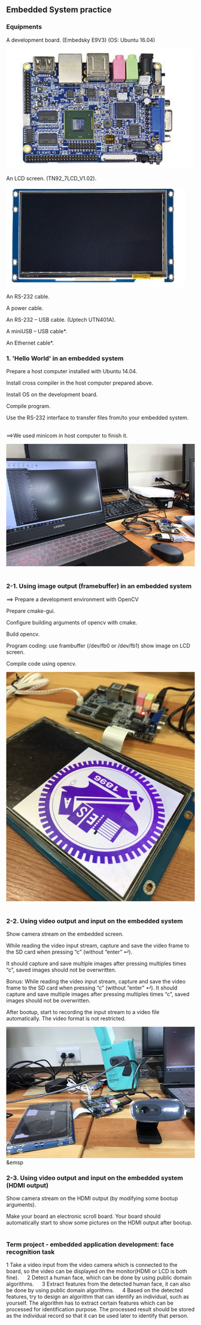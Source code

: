 ## Embedded System practice

### Equipments
A development board. (Embedsky E9V3) (OS: Ubuntu 16.04) &emsp;

![image](https://github.com/sfwang20/EmbeddedSys/blob/master/images/0-1.png)

An LCD screen. (TN92_7LCD_V1.02).  &emsp;

![image](https://github.com/sfwang20/EmbeddedSys/blob/master/images/0-2.png)

An RS-232 cable.  &emsp;

A power cable.  &emsp;

An RS-232 – USB cable. (Uptech UTN401A).  &emsp;

A miniUSB – USB cable*.  &emsp;

An Ethernet cable*.  &emsp;
&emsp;

### 1. 'Hello World' in an embedded system
Prepare a host computer installed with Ubuntu 14.04. &emsp;

Install cross compiler in the host computer prepared above. &emsp;

Install OS on the development board. &emsp;

Compile program. &emsp;

Use the RS-232 interface to transfer files from/to your embedded system. &emsp;

==>We used minicom in host computer to finish it. &emsp;

![image](https://github.com/sfwang20/EmbeddedSys/blob/master/images/1.jpg)
&emsp;

### 2-1. Using image output (framebuffer) in an embedded system
==> Prepare a development environment with OpenCV &emsp;

Prepare cmake-gui. &emsp;

Configure building arguments of opencv with cmake. &emsp;

Build opencv. &emsp;

Program coding: use frambuffer (/dev/fb0 or /dev/fb1) show image on LCD screen. &emsp;

Compile code using opencv. &emsp;

![image](https://github.com/sfwang20/EmbeddedSys/blob/master/images/2-1.jpg)
&emsp;

### 2-2. Using video output and input on the embedded system
Show camera stream on the embedded screen. &emsp;

While reading the video input stream, capture and save the video frame to the SD card when pressing “c” (without “enter” ↵).  &emsp;

It should capture and save multiple images after pressing multiples times “c”, saved images should not be overwritten. &emsp;

Bonus:
While reading the video input stream, capture and save the video frame to the SD card when pressing “c” (without “enter” ↵). It should capture and save multiple images after pressing multiples times “c”, saved images should not be overwritten.  &emsp;

After bootup, start to recording the input stream to a video file automatically. The video format is not restricted. &emsp;

![image](https://github.com/sfwang20/EmbeddedSys/blob/master/images/2-2.jpg)
&emsp

### 2-3. Using video output and input on the embedded system (HDMI output)

Show camera stream on the HDMI output (by modifying some bootup arguments). &emsp;

Make your board an electronic scroll board. Your board should automatically start to show some pictures on the HDMI output after bootup. &emsp;

### Term project - embedded application development: face recognition task

1 Take a video input from the video camera which is connected to the board, so the video can be displayed on the monitor(HDMI or LCD is both fine). &emsp;
2 Detect a human face, which can be done by using public domain algorithms. &emsp;
3 Extract features from the detected human face, it can also be done by using public domain algorithms. &emsp;
4 Based on the detected features, try to design an algorithm that can identify an individual, such as yourself. The algorithm has to extract certain features which can be processed for identification purpose. The processed result should be stored as the individual record so that it can be used later to identify that person. &emsp;
